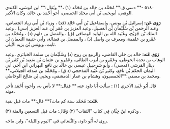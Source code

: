 ٥١٨٠ -** دسي ق:** مُحَمَّد بن خالد بن مُحَمَّد (١) ،** ويُقال:** ابن مُوسَى، الكندي الوهبي، أبويحيى بْن أَبي مخلد الحمصي، أخو أَحْمَد بن خالد، وكان الأكبر.

**رَوَى عَن:** إسرائيل بْن يونس، وإسماعيل بْن أَبي خَالِد (قد) ، وزياد بْن أَبي زياد الجصاص، وعبد الرحمن بْن سُلَيْمان بْن الغسيل، وعبد العزيز بن عُمَر بْن عبد العزيز (سي) ، وعبد الملك بْن جُرَيْج، وعُبَيد الله بن الوليد الوصافي (ق) ، والفضل بن دلهم (د) ، ومُحَمَّد بن عَمْرو بن علقمة، ومعرف بن واصل (د) ، والمفضل بن فضالة، وأبي حنيفة النعمان بْن ثابت، ويونس بْن يزيد الأيلي.

**رَوَى عَنه:** خالد بن خلي القاضي، والربيع بن روح (د) وسُلَيْمان بن سلمة الخبائري، وعبد الوهاب بن نجدة الحوطي، وعَمْرو بن أيوب الطائي، وعَمْرو بن عثمان بْن سَعِيد بْن كثير بْن دينار القرشي (قدسي) ، وأبو شرحبيل عيسى بن خالد بن نافع البهراني ابن أخي أبي اليمان الحكم بْن نافع، وكثير بْن عُبَيد المذحجي (د ق) ، ومُحَمَّد بن صدقة الجبلاني،** ومحمد بن مصفى:**الحمصيون، وهشام بن عمار الدمشقي، ويحيى بْن صَالِح الوحاظي.

قال أَبُو عُبَيد الآجري (١) : سألت أَبَا داود عنه،** فقال:** لا بأس به، وأخوه أَحْمَد تأخر موته.

**قلت:** مُحَمَّد سنة كم مات؟** قال:** مات قبل بقية.

وذكره ابنُ حِبَّان فِي كتاب "الثقات" (٢) وَقَال: مات قبل التسعين والمئة (٣) .

روى له أَبُو داود، والنَّسَائي في "اليوم والليلة"، وابن ماجه.
